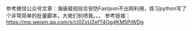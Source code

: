 参考微信公众号文章：海康威视综合安防Fastjson不出网利用，练习python写了个非常简单的批量脚本，大佬们别喷我。。。
参考链接：https://mp.weixin.qq.com/s/cl0ZxUZefT4Og4KM5PiWDg
